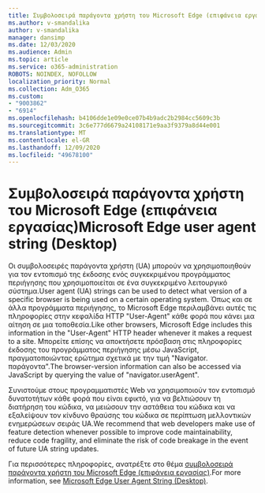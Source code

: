 ```yaml
---
title: Συμβολοσειρά παράγοντα χρήστη του Microsoft Edge (επιφάνεια εργασίας)
ms.author: v-smandalika
author: v-smandalika
manager: dansimp
ms.date: 12/03/2020
ms.audience: Admin
ms.topic: article
ms.service: o365-administration
ROBOTS: NOINDEX, NOFOLLOW
localization_priority: Normal
ms.collection: Adm_O365
ms.custom:
- "9003862"
- "6914"
ms.openlocfilehash: b4106dde1e09e0ce07b4b9adc2b2984cc5609c3b
ms.sourcegitcommit: 3c6e777d6679a24108171e9aa3f9379a8d44e001
ms.translationtype: MT
ms.contentlocale: el-GR
ms.lasthandoff: 12/09/2020
ms.locfileid: "49678100"
---
```

# <a name="microsoft-edge-user-agent-string-desktop"></a><span data-ttu-id="e72a2-102">Συμβολοσειρά παράγοντα χρήστη του Microsoft Edge (επιφάνεια εργασίας)</span><span class="sxs-lookup"><span data-stu-id="e72a2-102">Microsoft Edge user agent string (Desktop)</span></span>

<span data-ttu-id="e72a2-103">Οι συμβολοσειρές παράγοντα χρήστη (UA) μπορούν να χρησιμοποιηθούν για τον εντοπισμό της έκδοσης ενός συγκεκριμένου προγράμματος περιήγησης που χρησιμοποιείται σε ένα συγκεκριμένο λειτουργικό σύστημα.</span><span class="sxs-lookup"><span data-stu-id="e72a2-103">User agent (UA) strings can be used to detect what version of a specific browser is being used on a certain operating system.</span></span> <span data-ttu-id="e72a2-104">Όπως και σε άλλα προγράμματα περιήγησης, το Microsoft Edge περιλαμβάνει αυτές τις πληροφορίες στην κεφαλίδα HTTP "User-Agent" κάθε φορά που κάνει μια αίτηση σε μια τοποθεσία.</span><span class="sxs-lookup"><span data-stu-id="e72a2-104">Like other browsers, Microsoft Edge includes this information in the "User-Agent" HTTP header whenever it makes a request to a site.</span></span> <span data-ttu-id="e72a2-105">Μπορείτε επίσης να αποκτήσετε πρόσβαση στις πληροφορίες έκδοσης του προγράμματος περιήγησης μέσω JavaScript, πραγματοποιώντας ερώτημα σχετικά με την τιμή "Navigator. παράγοντα".</span><span class="sxs-lookup"><span data-stu-id="e72a2-105">The browser-version information can also be accessed via JavaScript by querying the value of "navigator.userAgent".</span></span>

<span data-ttu-id="e72a2-106">Συνιστούμε στους προγραμματιστές Web να χρησιμοποιούν τον εντοπισμό δυνατοτήτων κάθε φορά που είναι εφικτό, για να βελτιώσουν τη διατήρηση του κώδικα, να μειώσουν την αστάθεια του κώδικα και να εξαλείψουν τον κίνδυνο θραύσης του κώδικα σε περίπτωση μελλοντικών ενημερώσεων σειράς UA.</span><span class="sxs-lookup"><span data-stu-id="e72a2-106">We recommend that web developers make use of feature detection whenever possible to improve code maintainability, reduce code fragility, and eliminate the risk of code breakage in the event of future UA string updates.</span></span>

<span data-ttu-id="e72a2-107">Για περισσότερες πληροφορίες, ανατρέξτε στο θέμα [συμβολοσειρά παράγοντα χρήστη του Microsoft Edge (επιφάνεια εργασίας)](https://docs.microsoft.com/microsoft-edge/web-platform/user-agent-string).</span><span class="sxs-lookup"><span data-stu-id="e72a2-107">For more information, see [Microsoft Edge User Agent String (Desktop)](https://docs.microsoft.com/microsoft-edge/web-platform/user-agent-string).</span></span>